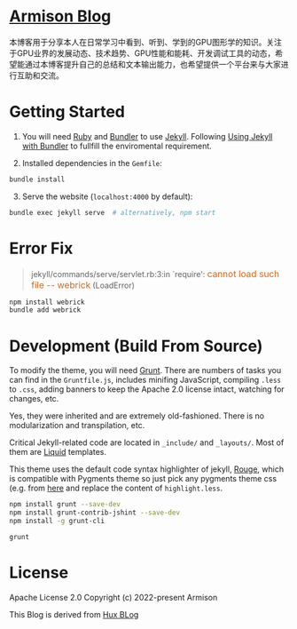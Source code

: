 [Armison Blog](https://armison.github.io)
================================
本博客用于分享本人在日常学习中看到、听到、学到的GPU图形学的知识。关注于GPU业界的发展动态、技术趋势、GPU性能和能耗、开发调试工具的动态，希望能通过本博客提升自己的总结和文本输出能力，也希望提供一个平台来与大家进行互助和交流。


# Getting Started

1. You will need [Ruby](https://www.ruby-lang.org/en/) and [Bundler](https://bundler.io/) to use [Jekyll](https://jekyllrb.com/). Following [Using Jekyll with Bundler](https://jekyllrb.com/tutorials/using-jekyll-with-bundler/) to fullfill the enviromental requirement.

2. Installed dependencies in the `Gemfile`:

```sh
bundle install 
```

3. Serve the website (`localhost:4000` by default):

```sh
bundle exec jekyll serve  # alternatively, npm start
```

# Error Fix
>jekyll/commands/serve/servlet.rb:3:in `require': <font size=3 color=#D2691E>cannot load such file -- webrick</font> (LoadError)


```sh
npm install webrick
bundle add webrick
```

# Development (Build From Source)

To modify the theme, you will need [Grunt](https://gruntjs.com/). There are numbers of tasks you can find in the `Gruntfile.js`, includes minifing JavaScript, compiling `.less` to `.css`, adding banners to keep the Apache 2.0 license intact, watching for changes, etc. 

Yes, they were inherited and are extremely old-fashioned. There is no modularization and transpilation, etc.

Critical Jekyll-related code are located in `_include/` and `_layouts/`. Most of them are [Liquid](https://github.com/Shopify/liquid/wiki) templates.

This theme uses the default code syntax highlighter of jekyll, [Rouge](http://rouge.jneen.net/), which is compatible with Pygments theme so just pick any pygments theme css (e.g. from [here](http://jwarby.github.io/jekyll-pygments-themes/languages/javascript.html) and replace the content of `highlight.less`.


```sh
npm install grunt --save-dev
npm install grunt-contrib-jshint --save-dev
npm install -g grunt-cli 

grunt
```

# License
Apache License 2.0
Copyright (c) 2022-present Armison

This Blog is derived from [Hux BLog](https://github.com/Huxpro/huxpro.github.io)
